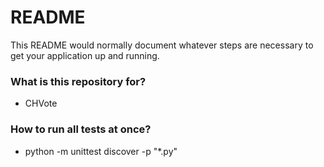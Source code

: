 # README #

This README would normally document whatever steps are necessary to get your application up and running.

### What is this repository for? ###

* CHVote

### How to run all tests at once? ###

* python -m unittest discover -p "*.py"